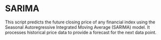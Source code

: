 # SARIMA
This script predicts the future closing price of any financial index using the Seasonal Autoregressive Integrated Moving Average (SARIMA) model. It processes historical price data to provide a forecast for the next data point.
